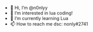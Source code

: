 - 👋 Hi, I’m @n0nlyy
- 👀 I’m interested in lua coding!
- 🌱 I’m currently learning Lua
- 📫 How to reach me dsc: nonly#2741
